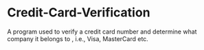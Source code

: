 # Credit-Card-Verification
A program used to verify a credit card number and determine what company it belongs to , i.e., Visa, MasterCard etc.
